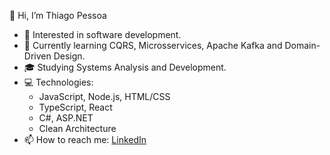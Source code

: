  👋 Hi, I’m Thiago Pessoa
- 👀 Interested in software development.
- 🌱 Currently learning CQRS, Microsservices, Apache Kafka and Domain-Driven Design.
- 🎓 Studying Systems Analysis and Development.
- 💻 Technologies:
  - JavaScript, Node.js, HTML/CSS
  - TypeScript, React
  - C#, ASP.NET
  - Clean Architecture
- 📫 How to reach me: [LinkedIn](https://www.linkedin.com/in/thiago-pessoa-192a72275/)
